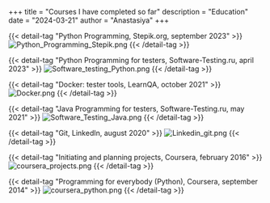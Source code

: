+++
title = "Courses I have completed so far"
description = "Education"
date = "2024-03-21"
author = "Anastasiya"
+++

{{< detail-tag "Python Programming, Stepik.org, september 2023" >}}
![Python_Programming_Stepik.png](/Python_Programming_Stepik.png)
{{< /detail-tag >}}

{{< detail-tag "Python Programming for testers, Software-Testing.ru, april 2023" >}}
![Software_testing_Python.png](/Software_testing_Python.png)
{{< /detail-tag >}}

{{< detail-tag "Docker: tester tools, LearnQA, october 2021" >}}
![Docker.png](/Docker.png)
{{< /detail-tag >}}

{{< detail-tag "Java Programming for testers, Software-Testing.ru, may 2021" >}}
![Software_Testing_Java.png](/Software_Testing_Java.png)
{{< /detail-tag >}}

{{< detail-tag "Git, LinkedIn, august 2020" >}}
![Linkedin_git.png](/Linkedin_git.png)
{{< /detail-tag >}}

{{< detail-tag "Initiating and planning projects, Coursera, february 2016" >}}
![coursera_projects.png](/coursera_projects.png)
{{< /detail-tag >}}

{{< detail-tag "Programming for everybody (Python), Coursera, september 2014" >}}
![coursera_python.png](/coursera_python.png) 
{{< /detail-tag >}}